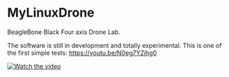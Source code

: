 # MyLinuxDrone
BeagleBone Black Four axis Drone Lab.

The software is still in development and totally experimental.
This is one of the first simple tests: 
https://youtu.be/N0eg7YZjhg0

[![Watch the video](https://i9.ytimg.com/vi/N0eg7YZjhg0/mq2.jpg?sqp=CIiWiucF&rs=AOn4CLC9olYYLYQNoPQLGCMwDPx_mmqO-w)](https://youtu.be/N0eg7YZjhg0)
